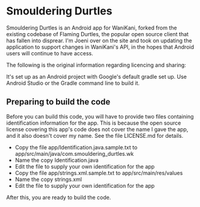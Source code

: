 # Smouldering Durtles

Smouldering Durtles is an Android app for WaniKani, forked from the existing codebase of Flaming Durtles, the popular open source client that has fallen into disprear. I'm Joeni over on the site and took on updating the application to support changes in WaniKani's API, in the hopes that Android users will continue to have access.

The following is the original information regarding licencing and sharing:

It's set up as an Android project with Google's default gradle set up.
Use Android Studio or the Gradle command line to build it.

## Preparing to build the code

Before you can build this code, you will have to provide two files containing identification
information for the app. This is because the open source license covering this app's code
does not cover the name I gave the app, and it also doesn't cover my name. See the file
LICENSE.md for details.

- Copy the file app/Identification.java.sample.txt to app/src/main/java/com.smouldering_durtles.wk
- Name the copy Identification.java
- Edit the file to supply your own identification for the app
- Copy the file app/strings.xml.sample.txt to app/src/main/res/values
- Name the copy strings.xml
- Edit the file to supply your own identification for the app

After this, you are ready to build the code.

